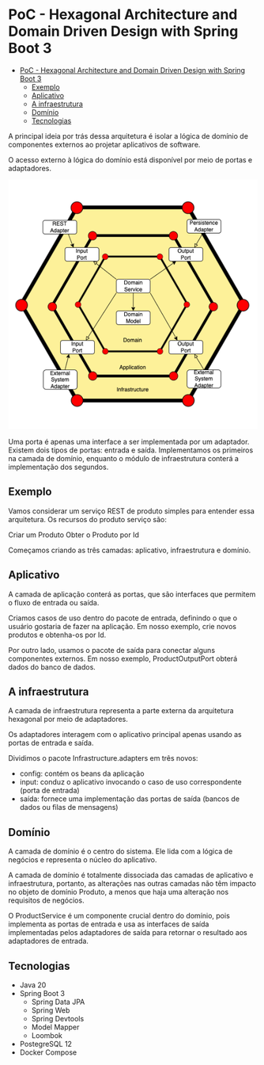 # PoC - Hexagonal Architecture and Domain Driven Design with Spring Boot 3

<!-- TOC -->
* [PoC - Hexagonal Architecture and Domain Driven Design with Spring Boot 3](#poc---hexagonal-architecture-and-domain-driven-design-with-spring-boot-3)
    * [Exemplo](#exemplo)
    * [Aplicativo](#aplicativo)
    * [A infraestrutura](#a-infraestrutura)
    * [Domínio](#domínio)
    * [Tecnologias](#tecnologias)
<!-- TOC -->

A principal ideia por trás dessa arquitetura é isolar a lógica de domínio de componentes externos ao projetar aplicativos de software.

O acesso externo à lógica do domínio está disponível por meio de portas e adaptadores.

![Hexagonal Architecture](images/68747470733a2f2f6d69726f2e6d656469756d2e636f6d2f6d61782f3634302f312a4e37746c78714f4c5869504c795f7972623071372d512e706e67.png)

Uma porta é apenas uma interface a ser implementada por um adaptador. Existem dois tipos de portas: entrada e saída. Implementamos os primeiros na camada de domínio, enquanto o módulo de infraestrutura conterá a implementação dos segundos.

## Exemplo

Vamos considerar um serviço REST de produto simples para entender essa arquitetura. Os recursos do produto serviço são:

Criar um Produto Obter o Produto por Id

Começamos criando as três camadas: aplicativo, infraestrutura e domínio.

## Aplicativo

A camada de aplicação conterá as portas, que são interfaces que permitem o fluxo de entrada ou saída.

Criamos casos de uso dentro do pacote de entrada, definindo o que o usuário gostaria de fazer na aplicação. Em nosso exemplo, crie novos produtos e obtenha-os por Id.

Por outro lado, usamos o pacote de saída para conectar alguns componentes externos. Em nosso exemplo, ProductOutputPort obterá dados do banco de dados.

## A infraestrutura

A camada de infraestrutura representa a parte externa da arquitetura hexagonal por meio de adaptadores.

Os adaptadores interagem com o aplicativo principal apenas usando as portas de entrada e saída.

Dividimos o pacote Infrastructure.adapters em três novos:

- config: contém os beans da aplicação
- input: conduz o aplicativo invocando o caso de uso correspondente (porta de entrada)
- saída: fornece uma implementação das portas de saída (bancos de dados ou filas de mensagens)

## Domínio

A camada de domínio é o centro do sistema. Ele lida com a lógica de negócios e representa o núcleo do aplicativo.

A camada de domínio é totalmente dissociada das camadas de aplicativo e infraestrutura, portanto, as alterações nas outras camadas não têm impacto no objeto de domínio Produto, a menos que haja uma alteração nos requisitos de negócios.

O ProductService é um componente crucial dentro do domínio, pois implementa as portas de entrada e usa as interfaces de saída implementadas pelos adaptadores de saída para retornar o resultado aos adaptadores de entrada.

## Tecnologias

- Java 20
- Spring Boot 3
  - Spring Data JPA
  - Spring Web
  - Spring Devtools
  - Model Mapper
  - Loombok
- PostegreSQL 12
- Docker Compose